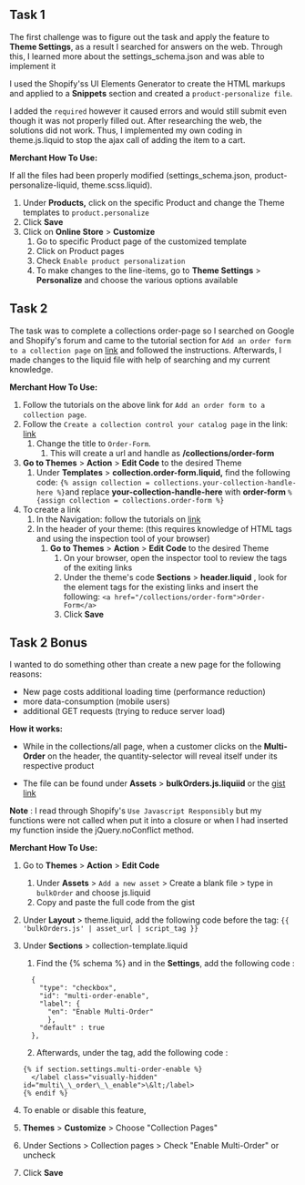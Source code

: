 ## Task 1

The first challenge was to figure out the task and apply the feature to **Theme Settings**, as a result I searched for answers on the web. Through this, I learned more about the settings_schema.json and was able to implement it

I used the Shopify'ss UI Elements Generator to create the HTML markups and applied to a **Snippets** section and created a `product-personalize file`.

I added the `required` however it caused errors and would still submit even though it was not properly filled out. After researching the web, the solutions did not work. Thus, I implemented my own coding in theme.js.liquid to stop the ajax call of adding the item to a cart.

**Merchant How To Use:**

If all the files had been properly modified (settings\_schema.json, product-personalize-liquid, theme.scss.liquid).

1. Under **Products,** click on the specific Product and change the Theme templates to `product.personalize`
2. Click **Save**
3. Click on **Online Store** > **Customize**
    1. Go to specific Product page of the customized template
    2. Click on Product pages
    3. Check `Enable product personalization`
    4. To make changes to the line-items, go to **Theme Settings** > **Personalize** and choose the various options available



## Task 2

The task was to complete a collections order-page so I searched on Google and Shopify's forum and came to the tutorial section for `Add an order form to a collection page` on [link](https://help.shopify.com/en/themes/customization/forms/add-order-form#add-an-order-form-to-a-collection-page) and followed the instructions. Afterwards, I made changes to the liquid file with help of searching and my current knowledge.

**Merchant How To Use:**

1. Follow the tutorials on the above link for `Add an order form to a collection page`.
2. Follow the `Create a collection control your catalog page` in the link: [link](https://help.shopify.com/en/themes/customization/collections/change-catalog-page)
    1. Change the title to `Order-Form`.
        1. This will create a url and handle as **/collections/order-form**
3. **Go to Themes** > **Action** > **Edit Code** to the desired Theme
    1. Under **Templates** > **collection.order-form.liquid,** find the following code:
    ```{% assign collection = collections.your-collection-handle-here %}```and replace **your-collection-handle-here** with **order-form** 
    ```%{assign collection = collections.order-form %}```
4. To create a link
    1. In the Navigation: follow the tutorials on [link](https://help.shopify.com/en/manual/sell-online/online-store/menus-and-links/editing-menus)
    2. In the header of your theme: (this requires knowledge of HTML tags and using the inspection tool of your browser)
        1. **Go to Themes** > **Action** > **Edit Code** to the desired Theme
            1. On your browser, open the inspector tool to review the tags of the exiting links
            2. Under the theme's code **Sections** > **header.liquid** , look for the element tags for the existing links and insert the following: `<a href="/collections/order-form">Order-Form</a>`
            3. Click **Save**


## Task 2 Bonus

I wanted to do something other than create a new page for the following reasons:

* New page costs additional loading time (performance reduction)
* more data-consumption (mobile users) 
* additional GET requests (trying to reduce server load)

**How it works:**

* While in the collections/all page, when a customer clicks on the **Multi-Order** on the header, the quantity-selector will reveal itself under its respective product

* The file can be found under **Assets** > **bulkOrders.js.liquiid** or the [gist link](https://gist.github.com/PeterHjHan/5363f65b0eb2e389f72e706d20750c8c)

**Note** : I read through Shopify's `Use Javascript Responsibly` but my functions were not called when put it into a closure or when I had inserted my function inside the jQuery.noConflict method.

**Merchant How To Use:**

1. Go to **Themes** > **Action** > **Edit Code**
    1. Under **Assets** > `Add a new asset` > Create a blank file > type in `bulkOrder` and choose js.liquid
    2. Copy and paste the full code from the gist
2. Under **Layout** > theme.liquid, add the following code before the </body> tag:
    ```{{ 'bulkOrders.js' | asset_url | script_tag }}```
3. Under **Sections** > collection-template.liquid
    1. Find the {% schema %} and in the **Settings**, add the following code :
    ```
      {
        "type": "checkbox",
        "id": "multi-order-enable",
        "label": {
          "en": "Enable Multi-Order"
          },
        "default" : true
      },
    ```
    2. Afterwards, under the </header> tag, add the following code :
      ```
      {% if section.settings.multi-order-enable %}
        </label class="visually-hidden" id="multi\_\_order\_\_enable">\&lt;/label>
      {% endif %}
      ```

4. To enable or disable this feature,
  1. **Themes** > **Customize** > Choose "Collection Pages"
  2. Under Sections > Collection pages > Check "Enable Multi-Order" or uncheck
  3. Click **Save**